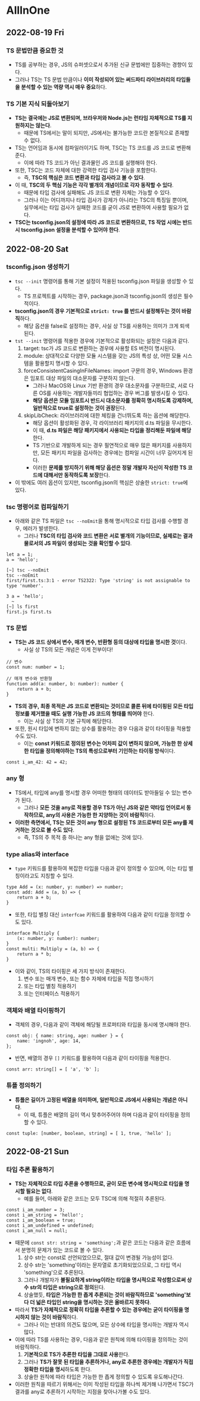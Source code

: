 # AllInOne
## 2022-08-19 Fri
### TS 문법만큼 중요한 것
* TS를 공부하는 경우, JS의 슈퍼셋으로서 추가된 신규 문법에만 집중하는 경향이 있다.
* 그러나 TS는 TS 문법 만큼이나 **이미 작성되어 있는 써드파티 라이브러리의 타입들을 분석할 수 있는 역량 역시 매우 중요**하다.

### TS 기본 지식 되돌아보기
* **TS는 결국에는 JS로 변환되며, 브라우저와 Node.js는 런타임 자체적으로 TS를 지원하지는 않는다**.
  * 때문에 TS에서는 말이 되지만, JS에서는 불가능한 코드란 본질적으로 존재할 수 없다.
* TS는 언어임과 동시에 컴파일러이기도 하며, TSC는 TS 코드를 JS 코드로 변환해준다.
  * 이에 따라 TS 코드가 아닌 결과물인 JS 코드를 실행해야 한다. 
* 또한, TSC는 코드 자체에 대한 강력한 타입 검사 기능을 포함한다.
  * 즉, **TSC의 핵심은 코드 변환과 타입 검사라고 볼 수 있다**.
* 이 때, **TSC의 두 핵심 기능은 각각 별개의 개념이므로 각자 동작할 수 있다**.
  * 때문에 타입 검사에 실패해도 JS 코드로 변환 자체는 가능할 수 있다.
  * 그러나 이는 어디까지나 타입 검사가 강제가 아니라는 TSC의 특징일 뿐이며, 실무에서는 타입 검사가 실패한 코드를 굳이 JS로 변환하여 사용할 필요가 없다. 
* **TSC는 tsconfig.json의 설정에 따라 JS 코드로 변환하므로, TS 작업 시에는 반드시 tsconfig.json 설정을 분석할 수 있어야 한다**.

## 2022-08-20 Sat
### tsconfig.json 생성하기 
* `tsc --init` 명령어를 통해 기본 설정이 적용된 tsconfig.json 파일을 생성할 수 있다.
  * TS 프로젝트를 시작하는 경우, package.json과 tsconfig.json의 생성은 필수적이다.
* **tsconfig.json의 경우 기본적으로 `strict: true` 를 반드시 설정해두는 것이 바람직**하다.
  * 해당 옵션을 false로 설정하는 경우, 사실 상 TS를 사용하는 의미가 크게 퇴색된다.
* `tst --init` 명령어를 적용한 경우에 기본적으로 활성화되는 설정은 다음과 같다.
  1. target: tsc가 JS 코드로 변환하는 경우에 사용할 ES 버전이 명시된다.
  2. module: 상대적으로 다양한 모듈 시스템을 갖는 JS의 특성 상, 어떤 모듈 시스템을 활용할지 명시할 수 있다.
  3. forceConsistentCasingInFileNames: import 구문의 경우, Windows 환경은 임포트 대상 파일의 대소문자를 구분하지 않는다.
     * 그러나 MacOS와 Linux 기반 환경의 경우 대소문자를 구분하므로, 서로 다른 OS를 사용하는 개발자들끼리 협업하는 경우 버그를 발생시킬 수 있다.
     * **해당 옵션은 모듈 임포트시 반드시 대소문자를 정확히 명시하도록 강제하며, 일반적으로 true로 설정하는 것이 권장**된다.
  4. skipLibCheck: 라이브러리에 대한 체킹을 건너뛰도록 하는 옵션에 해당한다.
     * 해당 옵션이 활성화된 경우, 각 라이브러리 패키지의 d.ts 파일을 무시한다.
     * 이 때, **d.ts 파일은 해당 패키지에서 사용되는 타입을 정리해둔 파일에 해당**한다. 
     * TS 기반으로 개발하게 되는 경우 필연적으로 매우 많은 패키지를 사용하지만, 모든 패키지 파일을 검사하는 경우에는 컴파일 시간이 너무 길어지게 된다.
     * 이러한 **문제를 방지하기 위해 해당 옵션은 정말 개발자 자신이 작성한 TS 코드에 대해서만 동작하도록 보장**한다.
* 이 밖에도 여러 옵션이 있지만, tsconfig.json의 핵심은 상술한 `strict: true`에 있다.

### tsc 명령어로 컴파일하기
* 아래와 같은 TS 파일은 `tsc --noEmit`을 통해 명시적으로 타입 검사를 수행할 경우, 에러가 발생한다.
  * 그러나 **TSC의 타입 검사와 코드 변환은 서로 별개의 기능이므로, 실제로는 결과물로서의 JS 파일이 생성되는 것을 확인할 수 있다**.
```
let a = 1;
a = 'hello';

[~] tsc --noEmit
tsc --noEmit                                                                                                                                                                                
first/first.ts:3:1 - error TS2322: Type 'string' is not assignable to type 'number'.

3 a = 'hello';
  ~
[~] ls first                                                                                                                                                                                    
first.js first.ts
```

### TS 문법
* **TS는 JS 코드 상에서 변수, 매개 변수, 반환형 등의 대상에 타입을 명시한 것**이다.
  * 사실 상 TS의 모든 개념은 이게 전부이다!
```
// 변수
const num: number = 1;

// 매개 변수와 반환형
function add(a: number, b: number): number {
    return a + b;
}
```
* **TS의 경우, 최종 목적은 JS 코드로 변환되는 것이므로 콜론 뒤에 타이핑된 모든 타입 정보를 제거했을 때도 실행 가능한 JS 코드의 형태를 띄어야** 한다.
  * 이는 사실 상 TS의 기본 규칙에 해당한다.
* 또한, 원시 타입에 변하지 않는 상수를 활용하는 경우 다음과 같이 타이핑을 적용할 수도 있다.
  * 이는 **const 키워드로 정의된 변수는 어차피 값이 변하지 않으며, 가능한 한 상세한 타입을 정의해야하는 TS의 특성으로부터 기인하는 타이핑 방식**이다.
```
const i_am_42: 42 = 42;
```

### any 형
* TS에서, 타입에 any를 명시할 경우 어떠한 형태의 데이터도 받아들일 수 있는 변수가 된다.
  * 그러나 **모든 것을 any로 적용할 경우 TS가 아닌 JS와 같은 약타입 언어로서 동작하므로, any의 사용은 가능한 한 지양하는 것이 바람직**하다.
* **이러한 측면에서, TS는 모든 것이 any 형으로 설정된 TS 코드로부터 모든 any를 제거하는 것으로 볼 수도 있다**.
  * 즉, TS의 주 목적 중 하나는 any 형을 없애는 것에 있다.

### type alias와 interface
* `type` 키워드를 활용하여 복잡한 타입을 다음과 같이 정의할 수 있으며, 이는 타입 별칭이라고도 지칭할 수 있다.
```
type Add = (x: number, y: number) => number;
const add: Add = (a, b) => {
    return a + b;
}
```
* 또한, 타입 별칭 대신 `interfcae` 키워드를 활용하여 다음과 같이 타입을 정의할 수도 있다.
```
interface Multiply {
    (x: number, y: number): number;
}
const multi: Multiply = (a, b) => {
    return a * b;
}
```
* 이와 같이, TS의 타이핑은 세 가지 방식이 존재한다.
  1. 변수 또는 매개 변수, 또는 함수 자체에 타입을 직접 명시하기
  2. 또는 타입 별칭 적용하기
  3. 또는 인터페이스 적용하기

### 객체와 배열 타이핑하기
* 객체의 경우, 다음과 같이 객체에 해당될 프로퍼티와 타입을 동시에 명시해야 한다.
```
const obj: { name: string, age: number } = {
    name: 'ingnoh', age: 14,
};
```
* 반면, 배열의 경우 `[]` 키워드를 활용하여 다음과 같이 타이핑을 적용한다.
```
const arr: string[] = [ 'a', 'b' ];
```

### 튜플 정의하기
* **튜플은 길이가 고정된 배열을 의미하며, 일반적으로 JS에서 사용되는 개념은 아니다**.
  * 이 때, 튜플은 배열의 길이 역시 맞추어주어야 하며 다음과 같이 타이핑을 정의할 수 있다.
```
const tuple: [number, boolean, string] = [ 1, true, 'hello' ];
```

## 2022-08-21 Sun
### 타입 추론 활용하기
* **TS는 자체적으로 타입 추론을 수행하므로, 굳이 모든 변수에 명시적으로 타입을 명시할 필요는 없다**.
  * 예를 들어, 아래와 같은 코드는 모두 TSC에 의해 적절히 추론된다.
```
const i_am_number = 3;
const i_am_string = 'hello!';
const i_am_boolean = true;
const i_am_undefined = undefined;
const i_am_null = null;
```
* 때문에 `const str: string = 'something';`과 같은 코드는 다음과 같은 흐름에서 분명히 문제가 있는 코드로 볼 수 있다.
  1. 상수 str는 const로 선언되었으므로, 절대 값이 변경될 가능성이 없다.
  2. 상수 str는 'something'이라는 문자열로 초기화되었으므로, 그 타입 역시 'something'으로 추론된다.
  3. 그러나 개발자가 **불필요하게 string이라는 타입을 명시적으로 작성함으로써 상수 str의 타입은 string으로 정의**된다.
  4. 상술했듯, **타입은 가능한 한 좁게 추론되는 것이 바람직하므로 'something'보다 더 넓은 타입인 string을 명시하는 것은 올바르지 못하다**.
* 따라서 **TS가 자체적으로 정확히 타입을 추론할 수 있는 경우에는 굳이 타이핑을 명시하지 않는 것이 바람직**하다.
  * 그러나 이는 반대의 의견도 많으며, 모든 상수에 타입을 명시하는 개발자 역시 많다.
* 이에 따라 TS를 사용하는 경우, 다음과 같은 원칙에 의해 타이핑을 정의하는 것이 바람직하다.
  1. **기본적으로 TS가 추론한 타입을 그대로 사용**한다.
  2. 그러나 **TS가 잘못 된 타입을 추론하거나, any로 추론한 경우에는 개발자가 직접 정확한 타입을 명시**하도록 한다.
  3. 상술한 원칙에 따라 타입은 가능한 한 좁게 정의할 수 있도록 유도해나간다.
* 이러한 원칙을 따르기 위해서는 이미 작성된 타입을 하나씩 제거해 나가면서 TSC가 결과를 any로 추론하기 시작하는 지점을 찾아나가볼 수도 있다.